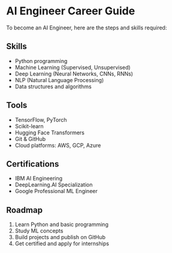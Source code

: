 # AI Engineer Career Guide

To become an AI Engineer, here are the steps and skills required:

## Skills
- Python programming
- Machine Learning (Supervised, Unsupervised)
- Deep Learning (Neural Networks, CNNs, RNNs)
- NLP (Natural Language Processing)
- Data structures and algorithms

## Tools
- TensorFlow, PyTorch
- Scikit-learn
- Hugging Face Transformers
- Git & GitHub
- Cloud platforms: AWS, GCP, Azure

## Certifications
- IBM AI Engineering
- DeepLearning.AI Specialization
- Google Professional ML Engineer

## Roadmap
1. Learn Python and basic programming
2. Study ML concepts
3. Build projects and publish on GitHub
4. Get certified and apply for internships
